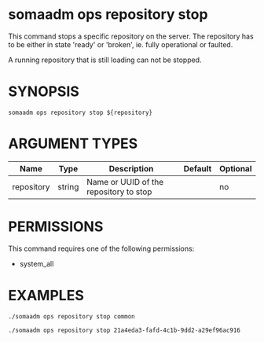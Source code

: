 # somaadm ops repository stop

This command stops a specific repository on the server. The
repository has to be either in state 'ready' or 'broken',
ie. fully operational or faulted.

A running repository that is still loading can not be stopped.

# SYNOPSIS

```
somaadm ops repository stop ${repository}
```

# ARGUMENT TYPES

Name | Type |     Description   | Default | Optional
 --- |  --- | ----------------- | ------- | -------- 
repository | string | Name or UUID of the repository to stop | | no

# PERMISSIONS

This command requires one of the following permissions:

* system\_all

# EXAMPLES

```
./somaadm ops repository stop common

./somaadm ops repository stop 21a4eda3-fafd-4c1b-9dd2-a29ef96ac916
```
